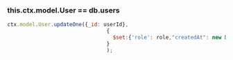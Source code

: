 ### this.ctx.model.User == db.users

```javascript
ctx.model.User.updateOne({_id: userId}, 
                                {
                                  $set:{'role': role,"createdAt": new Date()}
                                }
                                );
```

